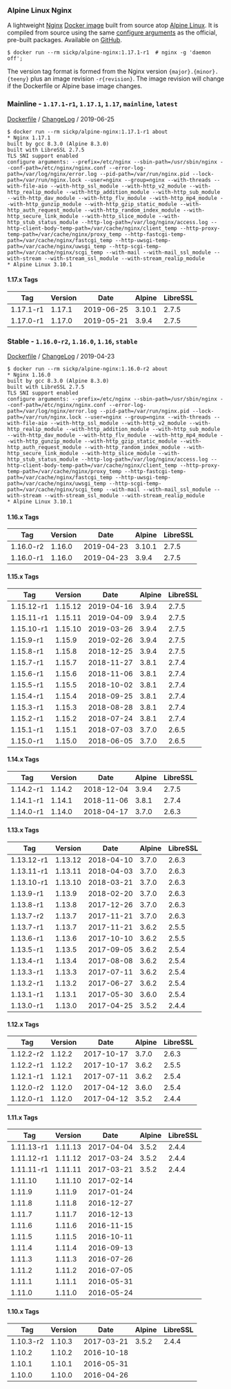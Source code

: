 ### Alpine Linux Nginx

A lightweight [Nginx][nginx] [Docker image][docker_project] built from source atop [Alpine Linux][alpine_linux]. It is compiled from source using the same [configure arguments][nginx_configure] as the official, pre-built packages. Available on [GitHub][github_project].

    $ docker run --rm sickp/alpine-nginx:1.17.1-r1  # nginx -g 'daemon off';

The version tag format is formed from the Nginx version `{major}.{minor}.{teeny}` plus an image revision `-r{revision}`. The image revision will change if the Dockerfile or Alpine base image changes.

### Mainline - `1.17.1-r1`, `1.17.1`, `1.17`, `mainline`, `latest`

[Dockerfile](https://github.com/sickp/docker-alpine-nginx/tree/master/versions/1.17.1-r1/Dockerfile) / [ChangeLog][nginx_changes] / 2019-06-25

    $ docker run --rm sickp/alpine-nginx:1.17.1-r1 about
    * Nginx 1.17.1
    built by gcc 8.3.0 (Alpine 8.3.0) 
    built with LibreSSL 2.7.5
    TLS SNI support enabled
    configure arguments: --prefix=/etc/nginx --sbin-path=/usr/sbin/nginx --conf-path=/etc/nginx/nginx.conf --error-log-path=/var/log/nginx/error.log --pid-path=/var/run/nginx.pid --lock-path=/var/run/nginx.lock --user=nginx --group=nginx --with-threads --with-file-aio --with-http_ssl_module --with-http_v2_module --with-http_realip_module --with-http_addition_module --with-http_sub_module --with-http_dav_module --with-http_flv_module --with-http_mp4_module --with-http_gunzip_module --with-http_gzip_static_module --with-http_auth_request_module --with-http_random_index_module --with-http_secure_link_module --with-http_slice_module --with-http_stub_status_module --http-log-path=/var/log/nginx/access.log --http-client-body-temp-path=/var/cache/nginx/client_temp --http-proxy-temp-path=/var/cache/nginx/proxy_temp --http-fastcgi-temp-path=/var/cache/nginx/fastcgi_temp --http-uwsgi-temp-path=/var/cache/nginx/uwsgi_temp --http-scgi-temp-path=/var/cache/nginx/scgi_temp --with-mail --with-mail_ssl_module --with-stream --with-stream_ssl_module --with-stream_realip_module
    * Alpine Linux 3.10.1

#### 1.17.x Tags

| Tag        | Version | Date       | Alpine | LibreSSL |
| ---------- | ------- | ---------- | ------ | -------- |
| 1.17.1-r1  | 1.17.1  | 2019-06-25 | 3.10.1 | 2.7.5    |
| 1.17.0-r1  | 1.17.0  | 2019-05-21 | 3.9.4  | 2.7.5    |

### Stable - `1.16.0-r2`, `1.16.0`, `1.16`, `stable`

[Dockerfile](https://github.com/sickp/docker-alpine-nginx/tree/master/versions/1.16.0-r2/Dockerfile) / [ChangeLog][nginx_changes_1_16] / 2019-04-23

    $ docker run --rm sickp/alpine-nginx:1.16.0-r2 about
    * Nginx 1.16.0
    built by gcc 8.3.0 (Alpine 8.3.0) 
    built with LibreSSL 2.7.5
    TLS SNI support enabled
    configure arguments: --prefix=/etc/nginx --sbin-path=/usr/sbin/nginx --conf-path=/etc/nginx/nginx.conf --error-log-path=/var/log/nginx/error.log --pid-path=/var/run/nginx.pid --lock-path=/var/run/nginx.lock --user=nginx --group=nginx --with-threads --with-file-aio --with-http_ssl_module --with-http_v2_module --with-http_realip_module --with-http_addition_module --with-http_sub_module --with-http_dav_module --with-http_flv_module --with-http_mp4_module --with-http_gunzip_module --with-http_gzip_static_module --with-http_auth_request_module --with-http_random_index_module --with-http_secure_link_module --with-http_slice_module --with-http_stub_status_module --http-log-path=/var/log/nginx/access.log --http-client-body-temp-path=/var/cache/nginx/client_temp --http-proxy-temp-path=/var/cache/nginx/proxy_temp --http-fastcgi-temp-path=/var/cache/nginx/fastcgi_temp --http-uwsgi-temp-path=/var/cache/nginx/uwsgi_temp --http-scgi-temp-path=/var/cache/nginx/scgi_temp --with-mail --with-mail_ssl_module --with-stream --with-stream_ssl_module --with-stream_realip_module
    * Alpine Linux 3.10.1

#### 1.16.x Tags

| Tag        | Version | Date       | Alpine | LibreSSL |
| ---------- | ------- | ---------- | ------ | -------- |
| 1.16.0-r2  | 1.16.0  | 2019-04-23 | 3.10.1 | 2.7.5    |
| 1.16.0-r1  | 1.16.0  | 2019-04-23 | 3.9.4  | 2.7.5    |

#### 1.15.x Tags

| Tag        | Version | Date       | Alpine | LibreSSL |
| ---------- | ------- | ---------- | ------ | -------- |
| 1.15.12-r1 | 1.15.12 | 2019-04-16 | 3.9.4  | 2.7.5    |
| 1.15.11-r1 | 1.15.11 | 2019-04-09 | 3.9.4  | 2.7.5    |
| 1.15.10-r1 | 1.15.10 | 2019-03-26 | 3.9.4  | 2.7.5    |
| 1.15.9-r1  | 1.15.9  | 2019-02-26 | 3.9.4  | 2.7.5    |
| 1.15.8-r1  | 1.15.8  | 2018-12-25 | 3.9.4  | 2.7.5    |
| 1.15.7-r1  | 1.15.7  | 2018-11-27 | 3.8.1  | 2.7.4    |
| 1.15.6-r1  | 1.15.6  | 2018-11-06 | 3.8.1  | 2.7.4    |
| 1.15.5-r1  | 1.15.5  | 2018-10-02 | 3.8.1  | 2.7.4    |
| 1.15.4-r1  | 1.15.4  | 2018-09-25 | 3.8.1  | 2.7.4    |
| 1.15.3-r1  | 1.15.3  | 2018-08-28 | 3.8.1  | 2.7.4    |
| 1.15.2-r1  | 1.15.2  | 2018-07-24 | 3.8.1  | 2.7.4    |
| 1.15.1-r1  | 1.15.1  | 2018-07-03 | 3.7.0  | 2.6.5    |
| 1.15.0-r1  | 1.15.0  | 2018-06-05 | 3.7.0  | 2.6.5    |

#### 1.14.x Tags

| Tag        | Version | Date       | Alpine | LibreSSL |
| ---------- | ------- | ---------- | ------ | -------- |
| 1.14.2-r1  | 1.14.2  | 2018-12-04 | 3.9.4  | 2.7.5    |
| 1.14.1-r1  | 1.14.1  | 2018-11-06 | 3.8.1  | 2.7.4    |
| 1.14.0-r1  | 1.14.0  | 2018-04-17 | 3.7.0  | 2.6.3    |

#### 1.13.x Tags

| Tag        | Version | Date       | Alpine | LibreSSL |
| ---------- | ------- | ---------- | ------ | -------- |
| 1.13.12-r1 | 1.13.12 | 2018-04-10 | 3.7.0  | 2.6.3    |
| 1.13.11-r1 | 1.13.11 | 2018-04-03 | 3.7.0  | 2.6.3    |
| 1.13.10-r1 | 1.13.10 | 2018-03-21 | 3.7.0  | 2.6.3    |
| 1.13.9-r1  | 1.13.9  | 2018-02-20 | 3.7.0  | 2.6.3    |
| 1.13.8-r1  | 1.13.8  | 2017-12-26 | 3.7.0  | 2.6.3    |
| 1.13.7-r2  | 1.13.7  | 2017-11-21 | 3.7.0  | 2.6.3    |
| 1.13.7-r1  | 1.13.7  | 2017-11-21 | 3.6.2  | 2.5.5    |
| 1.13.6-r1  | 1.13.6  | 2017-10-10 | 3.6.2  | 2.5.5    |
| 1.13.5-r1  | 1.13.5  | 2017-09-05 | 3.6.2  | 2.5.4    |
| 1.13.4-r1  | 1.13.4  | 2017-08-08 | 3.6.2  | 2.5.4    |
| 1.13.3-r1  | 1.13.3  | 2017-07-11 | 3.6.2  | 2.5.4    |
| 1.13.2-r1  | 1.13.2  | 2017-06-27 | 3.6.2  | 2.5.4    |
| 1.13.1-r1  | 1.13.1  | 2017-05-30 | 3.6.0  | 2.5.4    |
| 1.13.0-r1  | 1.13.0  | 2017-04-25 | 3.5.2  | 2.4.4    |

#### 1.12.x Tags

| Tag        | Version | Date       | Alpine | LibreSSL |
| ---------- | ------- | ---------- | ------ | -------- |
| 1.12.2-r2  | 1.12.2  | 2017-10-17 | 3.7.0  | 2.6.3    |
| 1.12.2-r1  | 1.12.2  | 2017-10-17 | 3.6.2  | 2.5.5    |
| 1.12.1-r1  | 1.12.1  | 2017-07-11 | 3.6.2  | 2.5.4    |
| 1.12.0-r2  | 1.12.0  | 2017-04-12 | 3.6.0  | 2.5.4    |
| 1.12.0-r1  | 1.12.0  | 2017-04-12 | 3.5.2  | 2.4.4    |

#### 1.11.x Tags

| Tag        | Version | Date       | Alpine | LibreSSL |
| ---------- | ------- | ---------- | ------ | -------- |
| 1.11.13-r1 | 1.11.13 | 2017-04-04 | 3.5.2  | 2.4.4    |
| 1.11.12-r1 | 1.11.12 | 2017-03-24 | 3.5.2  | 2.4.4    |
| 1.11.11-r1 | 1.11.11 | 2017-03-21 | 3.5.2  | 2.4.4    |
| 1.11.10    | 1.11.10 | 2017-02-14 |        |          |
| 1.11.9     | 1.11.9  | 2017-01-24 |        |          |
| 1.11.8     | 1.11.8  | 2016-12-27 |        |          |
| 1.11.7     | 1.11.7  | 2016-12-13 |        |          |
| 1.11.6     | 1.11.6  | 2016-11-15 |        |          |
| 1.11.5     | 1.11.5  | 2016-10-11 |        |          |
| 1.11.4     | 1.11.4  | 2016-09-13 |        |          |
| 1.11.3     | 1.11.3  | 2016-07-26 |        |          |
| 1.11.2     | 1.11.2  | 2016-07-05 |        |          |
| 1.11.1     | 1.11.1  | 2016-05-31 |        |          |
| 1.11.0     | 1.11.0  | 2016-05-24 |        |          |

#### 1.10.x Tags

| Tag        | Version | Date       | Alpine | LibreSSL |
| ---------- | ------- | ---------- | ------ | -------- |
| 1.10.3-r2  | 1.10.3  | 2017-03-21 | 3.5.2  | 2.4.4    |
| 1.10.2     | 1.10.2  | 2016-10-18 |        |          |
| 1.10.1     | 1.10.1  | 2016-05-31 |        |          |
| 1.10.0     | 1.10.0  | 2016-04-26 |        |          |

[alpine_linux]:        https://hub.docker.com/_/alpine
[docker_project]:      https://hub.docker.com/r/sickp/alpine-nginx
[github_project]:      https://github.com/sickp/docker-alpine-nginx/
[nginx]:               http://nginx.org/
[nginx_changes]:       http://nginx.org/en/CHANGES
[nginx_changes_1_16]:  http://nginx.org/en/CHANGES-1.16
[nginx_configure]:     http://nginx.org/en/linux_packages.html#mainline
